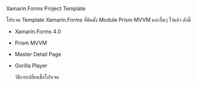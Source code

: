 Xamarin.Forms Project Template

  โปรเจค Template Xamarin.Forms ที่ติดตั้ง Module Prism MVVM และอื่นๆ ไว้แล้ว ดังนี้
- Xamarin.Forms 4.0
- Prism MVVM
- Master Detail Page
- Gorilla Player
    
  วิธีการเปลี่ยนชื่อโปรเจค
